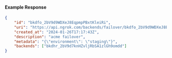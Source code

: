 <!-- Code generated for API Clients. DO NOT EDIT. -->

#### Example Response

```json
{
	"id": "bkdfo_2bV9d9WDXeJ8EqpmpPBxtKleiRi",
	"uri": "https://api.ngrok.com/backends/failover/bkdfo_2bV9d9WDXeJ8EqpmpPBxtKleiRi",
	"created_at": "2024-01-26T17:17:43Z",
	"description": "acme failover",
	"metadata": "{\"environment\": \"staging\"}",
	"backends": ["bkdhr_2bV9d7knHZvljRbSA1zlGh9omdd"]
}
```

